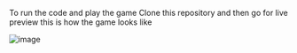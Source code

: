 To run the code and play the game 
Clone this repository and then go for live preview
this is how the game looks like 

![image](https://github.com/user-attachments/assets/61a46bed-e34e-481d-8841-4b85bc6b31dd)

